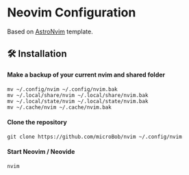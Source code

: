 # Neovim Configuration

Based on [AstroNvim](https://github.com/AstroNvim/AstroNvim) template.

## 🛠️ Installation

#### Make a backup of your current nvim and shared folder

```shell
mv ~/.config/nvim ~/.config/nvim.bak
mv ~/.local/share/nvim ~/.local/share/nvim.bak
mv ~/.local/state/nvim ~/.local/state/nvim.bak
mv ~/.cache/nvim ~/.cache/nvim.bak
```

#### Clone the repository

```shell
git clone https://github.com/microBob/nvim ~/.config/nvim
```

#### Start Neovim / Neovide

```shell
nvim
```
